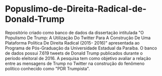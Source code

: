 # Popuslimo-de-Direita-Radical-de-Donald-Trump
Repositório criado como banco de dados da dissertação intitulada "O Populismo De Trump: A Utilização Do Twitter Para A Construção De Uma Plataforma Política De Direita Radical  (2015- 2016)" apresentada ao Programa de Pós-Graduação da Universidade Estadual da Paraíba. O banco de dados possui 7.619 tweets de Donald Trump publicados durante o período eleitoral de 2016. A pesquisa tem como objetivo avaliar a relação entre as mensagens de Trump no Twitter na construção do fenômeno político conhecido como "PDR Trumpista". 
